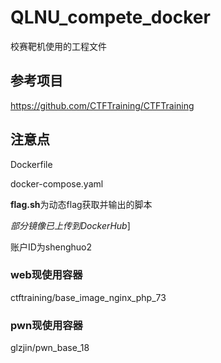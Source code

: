 # QLNU_compete_docker
校赛靶机使用的工程文件
## 参考项目
https://github.com/CTFTraining/CTFTraining



## 注意点
Dockerfile

docker-compose.yaml

**flag.sh**为动态flag获取并输出的脚本



*部分镜像已上传到DockerHub*]

账户ID为shenghuo2

### web现使用容器

ctftraining/base_image_nginx_php_73

### pwn现使用容器

glzjin/pwn_base_18





